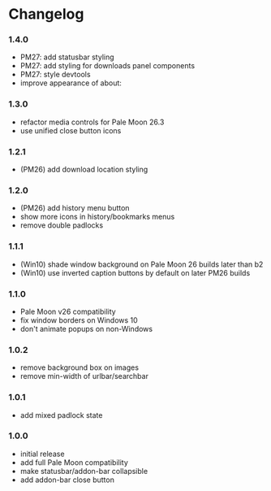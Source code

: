 # Changelog

### 1.4.0
- PM27: add statusbar styling
- PM27: add styling for downloads panel components
- PM27: style devtools
- improve appearance of about:

### 1.3.0
- refactor media controls for Pale Moon 26.3
- use unified close button icons

### 1.2.1
- (PM26) add download location styling

### 1.2.0
- (PM26) add history menu button
- show more icons in history/bookmarks menus
- remove double padlocks

### 1.1.1
- (Win10) shade window background on Pale Moon 26 builds later than b2
- (Win10) use inverted caption buttons by default on later PM26 builds

### 1.1.0
- Pale Moon v26 compatibility
- fix window borders on Windows 10
- don't animate popups on non-Windows

### 1.0.2
- remove background box on images
- remove min-width of urlbar/searchbar

### 1.0.1
- add mixed padlock state

### 1.0.0
- initial release
- add full Pale Moon compatibility
- make statusbar/addon-bar collapsible
- add addon-bar close button